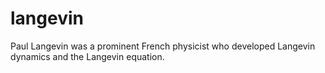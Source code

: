langevin
========

Paul Langevin was a prominent French physicist who developed Langevin dynamics and the Langevin equation.
